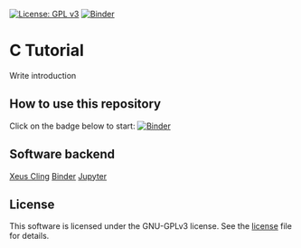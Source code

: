 [![License: GPL v3](https://img.shields.io/badge/License-GPLv3-blue.svg)](https://www.gnu.org/licenses/gpl-3.0)
[![Binder](https://mybinder.org/badge_logo.svg)](https://mybinder.org/v2/gh/8greg8/c_tutorial/master?urlpath=main.ipynb)

# C Tutorial

Write introduction

## How to use this repository
Click on the badge below to start:
[![Binder](https://mybinder.org/badge_logo.svg)](https://mybinder.org/v2/gh/8greg8/c_tutorial/master?urlpath=main.ipynb)

## Software backend
[Xeus Cling](https://github.com/QuantStack/xeus-cling# "Xeus Cling")
[Binder](https://mybinder.org/)
[Jupyter](https://jupyter.org/)

## License
This software is licensed under the GNU-GPLv3 license. See the [license](LICENSE) file for details.
